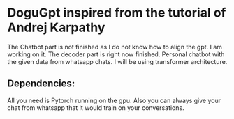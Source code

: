 # DoguGpt inspired from the tutorial of Andrej Karpathy
The Chatbot part is not finished as I do not know how to align the gpt. I am working on it. The decoder part is right now finished.
Personal chatbot with the given data from whatsapp chats. I will be using transformer architecture.
## Dependencies:
All you need is Pytorch running on the gpu. Also you can always give your chat from whatsapp that it would train on your conversations.
